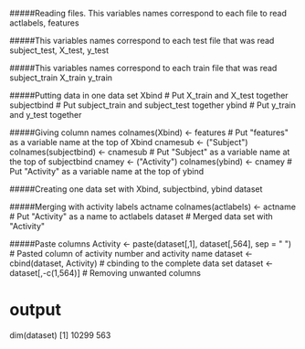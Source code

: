 #####Reading files. This variables names correspond to each file to read
actlabels,
features

#####This variables names correspond to each test file that was read
subject_test,
X_test,
y_test

#####This variables names correspond to each train file that was read
subject_train
X_train
y_train

#####Putting data in one data set
Xbind # Put X_train and X_test together
subjectbind # Put subject_train and subject_test  together
ybind # Put  y_train and y_test together

#####Giving column names
colnames(Xbind) <- features # Put "features" as a variable name at the top of Xbind
cnamesub <- ("Subject")
colnames(subjectbind) <- cnamesub # Put "Subject" as a variable name at the top of subjectbind
cnamey <- ("Activity")
colnames(ybind) <- cnamey # Put "Activity" as a variable name at the top of ybind

#####Creating one data set with Xbind, subjectbind, ybind
dataset

#####Merging with activity labels
actname
colnames(actlabels) <- actname # Put "Activity" as a name to actlabels
dataset # Merged data set with "Activity"

#####Paste columns
Activity <- paste(dataset[,1], dataset[,564], sep = " ") # Pasted column of activity number and activity name
dataset <- cbind(dataset, Activity) # cbinding to the complete data set
dataset <- dataset[,-c(1,564)] # Removing unwanted columns

# output 
dim(dataset)
[1] 10299   563

